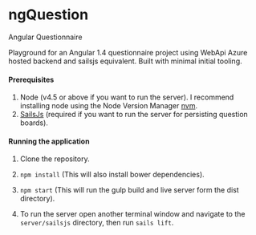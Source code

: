 # ngQuestion
Angular Questionnaire

Playground for an Angular 1.4 questionnaire project using WebApi Azure hosted backend and sailsjs equivalent.  Built with minimal initial tooling.

#### Prerequisites

1. Node (v4.5 or above if you want to run the server).  I recommend installing node using the Node Version Manager [nvm](https://github.com/creationix/nvm).
2. [SailsJs](http://sailsjs.org/) (required if you want to run the server for persisting question boards).

#### Running the application

1. Clone the repository.
2. `npm install` (This will also install bower dependencies).
3. `npm start` (This will run the gulp build and live server form the dist directory).


4. To run the server open another terminal window and navigate to the `server/sailsjs` directory, then run `sails lift`.
